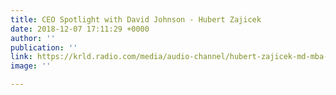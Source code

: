 ```yaml
---
title: CEO Spotlight with David Johnson - Hubert Zajicek
date: 2018-12-07 17:11:29 +0000
author: ''
publication: ''
link: https://krld.radio.com/media/audio-channel/hubert-zajicek-md-mba-ceo-co-founder-health-wildcatters?utm_campaign=Monthly%20Newsletters&utm_source=hs_email&utm_medium=email&utm_content=64390240&_hsenc=p2ANqtz-_cIOZ1sJln7YLRkX2HqRMGSzUWFiwXJb1vwQnMUx4TJpBA8YZhZlBohnUchBA-MZdWuqu09tfmxL-Druj69hUV2qyL_rhPGnNydHXKh-ZH8DiLFmQ&_hsmi=64390240
image: ''

---
```

